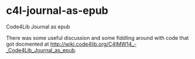 c4l-journal-as-epub
===================

Code4Lib Journal as epub

There was some useful discussion and some fiddling around with code that got docmented at http://wiki.code4lib.org/C4lMW14_-_Code4Lib_Journal_as_epub.
